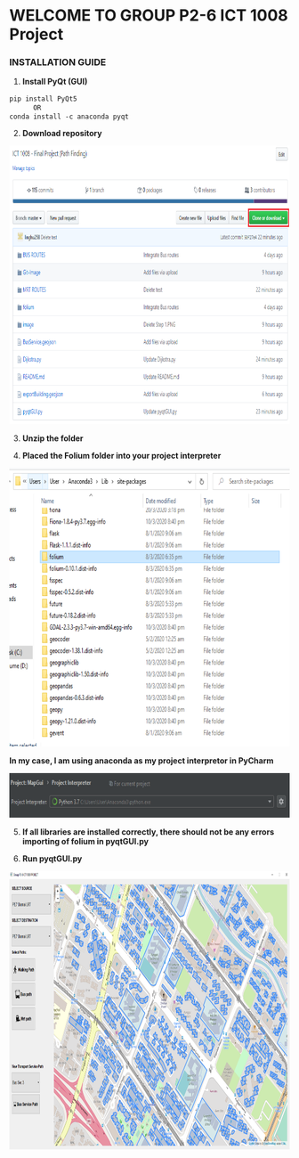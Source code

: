 # WELCOME TO GROUP P2-6 ICT 1008 Project 

### INSTALLATION GUIDE

1) **Install PyQt (GUI)**

```
pip install PyQt5
      OR
conda install -c anaconda pyqt
```

2) **Download repository**
<img src="Git-Image/Step 1.PNG" width="700" height="500" >

3) **Unzip the folder**

4) **Placed the Folium folder into your project interpreter**

<img src="Git-Image/Folium_folder.PNG" width="700" height="500" >

**In my case, I am using anaconda as my project interpretor in PyCharm**

<img src="Git-Image/project_interpreter.PNG" width="700" height="80" >

5) **If all libraries are installed correctly, there should not be any errors importing of folium in pyqtGUI.py**

6) **Run pyqtGUI.py**
<img src="Git-Image/projectApplication.PNG" width="700" height="500" >
